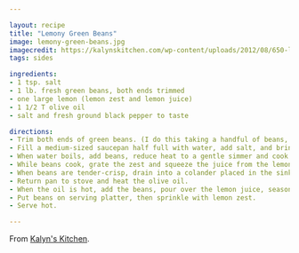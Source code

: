 ```yaml
---

layout: recipe
title: "Lemony Green Beans"
image: lemony-green-beans.jpg
imagecredit: https://kalynskitchen.com/wp-content/uploads/2012/08/650-lemony-green-beans.jpg
tags: sides

ingredients:
- 1 tsp. salt
- 1 lb. fresh green beans, both ends trimmed
- one large lemon (lemon zest and lemon juice)
- 1 1/2 T olive oil
- salt and fresh ground black pepper to taste

directions:
- Trim both ends of green beans. (I do this taking a handful of beans, standing them up in my hand, then letting them fall down on to the cutting board, which lines up the ends. Then trim that end and repeat with the other end.)
- Fill a medium-sized saucepan half full with water, add salt, and bring to a boil.
- When water boils, add beans, reduce heat to a gentle simmer and cook beans about 5 minutes, or until they are barely tender-crisp.
- While beans cook, grate the zest and squeeze the juice from the lemon.
- When beans are tender-crisp, drain into a colander placed in the sink.
- Return pan to stove and heat the olive oil.
- When the oil is hot, add the beans, pour over the lemon juice, season to taste with salt and fresh ground black pepper, and cook beans for about 1 minute, stirring a few times. (Cook beans just long enough to get them infused with lemon flavor.)
- Put beans on serving platter, then sprinkle with lemon zest.
- Serve hot.

---
```


From [Kalyn's Kitchen](https://kalynskitchen.com/recipe-for-lemony-green-beans-green/#mv-creation-40-jtr).
